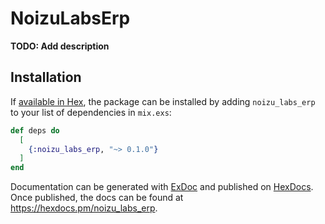 # NoizuLabsErp

**TODO: Add description**

## Installation

If [available in Hex](https://hex.pm/docs/publish), the package can be installed
by adding `noizu_labs_erp` to your list of dependencies in `mix.exs`:

```elixir
def deps do
  [
    {:noizu_labs_erp, "~> 0.1.0"}
  ]
end
```

Documentation can be generated with [ExDoc](https://github.com/elixir-lang/ex_doc)
and published on [HexDocs](https://hexdocs.pm). Once published, the docs can
be found at <https://hexdocs.pm/noizu_labs_erp>.

